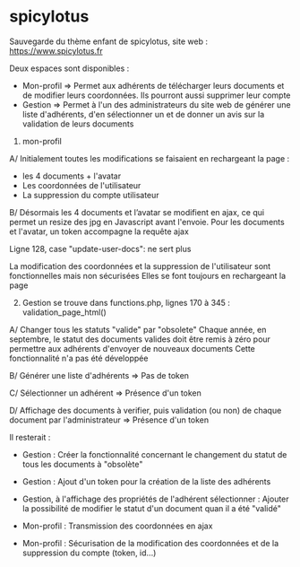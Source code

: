 # spicylotus
Sauvegarde du thème enfant de spicylotus, site web : https://www.spicylotus.fr

Deux espaces sont disponibles :
- Mon-profil => Permet aux adhérents de télécharger leurs documents et de modifier leurs coordonnées. Ils pourront aussi supprimer leur compte
- Gestion    => Permet à l'un des administrateurs du site web de générer une liste d'adhérents, d'en sélectionner un et de donner un avis sur la validation de leurs documents



1. mon-profil

A/ Initialement toutes les modifications se faisaient en rechargeant la page :
  - les 4 documents + l'avatar
  - Les coordonnées de l'utilisateur
  - La suppression du compte utilisateur
  
B/ Désormais les 4 documents et l’avatar se modifient en ajax, ce qui permet un resize des jpg en Javascript avant l'envoie.
Pour les documents et l'avatar, un token accompagne la requête ajax

Ligne 128, case "update-user-docs": ne sert plus

La modification des coordonnées et la suppression de l'utilisateur sont fonctionnelles mais non sécurisées
Elles se font toujours en rechargeant la page



2. Gestion se trouve dans functions.php, lignes 170 à 345 : validation_page_html()

A/ Changer tous les statuts "valide" par "obsolete"
Chaque année, en septembre, le statut des documents valides doit être remis à zéro pour permettre aux adhérents d'envoyer de nouveaux documents
Cette fonctionnalité n'a pas été développée

B/ Générer une liste d'adhérents
=> Pas de token

C/ Sélectionner un adhérent
=> Présence d'un token

D/ Affichage des documents à verifier, puis validation (ou non) de chaque document par l'administrateur
=> Présence d'un token


Il resterait :

- Gestion : Créer la fonctionnalité concernant le changement du statut de tous les documents à "obsolète"
- Gestion : Ajout d'un token pour la création de la liste des adhérents
- Gestion, à l'affichage des propriétés de l'adhérent sélectionner : Ajouter la possibilité de modifier le statut d'un document quan il a été "validé"

- Mon-profil : Transmission des coordonnées en ajax
- Mon-profil : Sécurisation de la modification des coordonnées et de la suppression du compte (token, id...)
